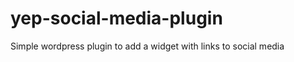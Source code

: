 yep-social-media-plugin
=======================

Simple wordpress plugin to add a widget with links to social media
